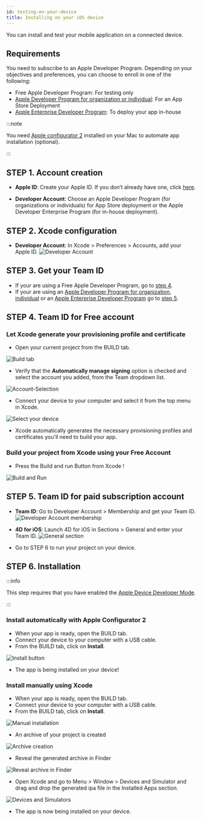 ```yaml
---
id: testing-on-your-device
title: Installing on your iOS device
---
```


You can install and test your mobile application on a connected device. 


## Requirements

You need to subscribe to an Apple Developer Program. Depending on your objectives and preferences, you can choose to enroll in one of the following:

* Free Apple Developer Program: For testing only
* [Apple Developer Program for organization or individual](https://developer.apple.com/programs/enroll/): For an App Store Deployment
* [Apple Enterprise Developer Program](https://developer.apple.com/programs/enterprise/): To deploy your app in-house


:::note

You need [Apple configurator 2](https://itunes.apple.com/us/app/apple-configurator-2/id1037126344) installed on your Mac to automate app installation (optional).

:::


## STEP 1. Account creation

* **Apple ID**: Create your Apple ID. If you don’t already have one, click [here](https://appleid.apple.com/account#!&page=create).  

* **Developer Account**: Choose an Apple Developer Program (for organizations or individuals) for App Store deployment or the Apple Developer Enterprise Program (for in-house deployment).

## STEP 2. Xcode configuration

* **Developer Account**: In Xcode > Preferences > Accounts, add your Apple ID.
![Developer Account](img/Developer-Account-4D-for-iOS.png) 

## STEP 3. Get your Team ID

* If your are using a Free Apple Developer Program, go to [step 4](#step-4-team-id-for-free-account).
* If your are using an [Apple Developer Program for organization](../tutorials/developer-program/register-apple-developer-program-organization), [individual](../tutorials/developer-program/register-apple-developer-program-individual) or an [Apple Enterprise Developer Program](../tutorials/developer-program/register-apple-developer-enterprise-program) go to [step 5](#step-5-team-id-for-paid-subscription-account).

## STEP 4. Team ID for Free account

### Let Xcode generate your provisioning profile and certificate  

* Open your current project from the BUILD tab.

![Build tab](img/Open-your-project-Xcode-4D-for-iOS.png) 

* Verify that the **Automatically manage signing** option is checked and select the account you added, from the Team dropdown list.

![Account-Selection](img/account-Selection-Free-Account.png) 

* Connect your device to your computer and select it from the top menu in Xcode.

![Select your device](img/select-device-Free-Account.png) 

* Xcode automatically generates the necessary provisioning profiles and certificates you'll need to build your app.

### Build your project from Xcode using your Free Account

* Press the Build and run Button from Xcode !

![Build and Run](img/Build-Run-Free-Account.png) 

## STEP 5. Team ID for paid subscription account

* **Team ID**: Go to Developer Account > Membership and get your Team ID.
![Developer Account membership](img/Team-ID-4D-for-iOS.png) 

* **4D for iOS**: Launch 4D for iOS in Sections > General and enter your Team ID.
![General section](img/Team-ID-General-Section-4D-for-iOS.png) 

* Go to STEP 6 to run your project on your device.

## STEP 6. Installation

:::info

This step requires that you have enabled the [Apple Device Developer Mode](../../getting-started/requirements.md#apple-device-developer-mode).

:::


### Install automatically with Apple Configurator 2

* When your app is ready, open the BUILD tab.
* Connect your device to your computer with a USB cable.
* From the BUILD tab, click on **Install**.

![Install button](img/Install-button-build-tab-4D-for-iOS.png) 

* The app is being installed on your device!

### Install manually using Xcode

* When your app is ready, open the BUILD tab.
* Connect your device to your computer with a USB cable.
* From the BUILD tab, click on **Install**.

![Manual installation](img/Manual-installation-4D-for-iOS.png) 

* An archive of your project is created

![Archive creation](img/Archive-creation.png) 

* Reveal the generated archive in Finder

![Reveal archive in Finder](img/Reveal-archive-in-Finder.png) 

* Open Xcode and go to Menu > Window > Devices and Simulator and drag and drop the generated ipa file in the Installed Apps section.

![Devices and Simulators](img/Devices-and-Simulators-4D-for-iOS.png) 

* The app is now being installed on your device.





